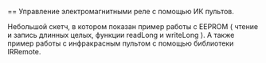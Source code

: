 == Управление электромагнитными реле с помощью ИК пультов.

Небольшой скетч, в котором показан пример работы с EEPROM ( чтение и запись длинных целых, функции readLong и writeLong ).
А также пример работы с инфракрасным пультом с помощью библиотеки IRRemote.

